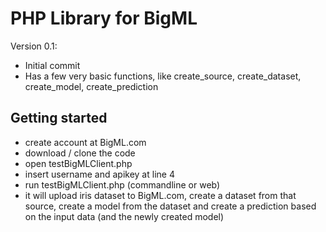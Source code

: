 # PHP Library for BigML #

Version 0.1:

* Initial commit
* Has a few very basic functions, like create_source, create_dataset, create_model, create_prediction

## Getting started ##

* create account at BigML.com
* download / clone the code
* open testBigMLClient.php
* insert username and apikey at line 4
* run testBigMLClient.php (commandline or web)
* it will upload iris dataset to BigML.com, create a dataset from that source, create a model from the dataset and create a prediction based on the input data (and the newly created model)
